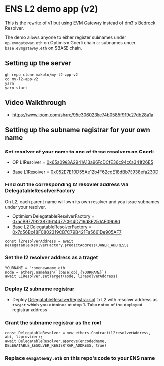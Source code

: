 # ENS L2 demo app (v2)

This is the rewrite of [v1](https://github.com/makoto/my-l2-app) but using [EVM Gateway](https://github.com/ensdomains/evmgateway) instead of dm3's [Bedrock Resolver](https://github.com/corpus-io/ENS-Bedrock-Resolver).

The demo allows anyone to either register subnames under `op.evmgateway.eth` on Optimism Goerli chain or subnames under `base.evmgateway.eth` on $BASE chain.

## Setting up the server


```
gh repo clone makoto/my-l2-app-v2
cd my-l2-app-v2
yarn
yarn start
```

## Video Walkthrough

- https://www.loom.com/share/95e306023be74b0585f919e27db28a1a


## Setting up the subname registrar for your own name

### Set resolver of your name to one of these resolvers on Goerli

- OP L1Resolver = [0x65a0963A2941A13a96FcDCfE36c94c6a341f26E5](https://goerli.etherscan.io/address/0x65a0963A2941A13a96FcDCfE36c94c6a341f26E5) 

- Base L1Resolver = [0x052D7E10D55Ae12b4F62cdE18dBb7E938efa230D](https://goerli.etherscan.io/address/0x052D7E10D55Ae12b4F62cdE18dBb7E938efa230D)

### Find out the corresponding l2 resovler address via DelegatableResolverFactory

On L2, each parent name will own its own resolver and you issue subnames under your resolver.

- Optimism DelegatableResolverFactory = [0xacB9771923873614d77C914D716d8E25dAF09b8d](https://goerli-optimism.etherscan.io/address/0xacB9771923873614d77C914D716d8E25dAF09b8d)
- Base L2 DelegatableResolverFactory = [0x7d56Bc48F0802319CB7C79B421Fa5661De905AF7](https://goerli.basescan.org/address/0x7d56Bc48F0802319CB7C79B421Fa5661De905AF7)

```
const l2resolverAddress = await DelegatableResolverFactory.predictAddress(OWNER_ADDRESS)
```

### Set the l2 resolver address as a traget

```
YOURNAME = 'somenewname.eth'
node = ethers.namehash(`(base|op).{YOURNAME}`)
await L1Resolver.setTarget(node, l2resolverAddress)
```

### Deploy l2 subname registrar

- Deploy [DelegatableResolverRegistrar.sol](https://gist.github.com/makoto/7d83ca6530adc69fea27923ee8ae8986) to L2 with resolver address as `target` which you obtained at step 1.
Take notes of the deployed registrar address 

### Grant the subname registrar as the root

```
const DelegatableResolver = new ethers.Contract(l2resolverAddress, abi, l2provider);
await DelegatableResolver.approve(encodedname, DELEGATABLE_RESOLVER_REGISRTRAR_ADDRESS, true)
```

### Replace `evmgateway.eth` on this repo's code to your ENS name 

